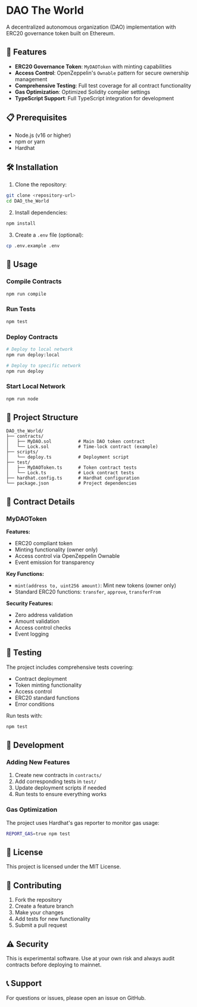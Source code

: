# DAO The World

A decentralized autonomous organization (DAO) implementation with ERC20 governance token built on Ethereum.

## 🚀 Features

- **ERC20 Governance Token**: `MyDAOToken` with minting capabilities
- **Access Control**: OpenZeppelin's `Ownable` pattern for secure ownership management
- **Comprehensive Testing**: Full test coverage for all contract functionality
- **Gas Optimization**: Optimized Solidity compiler settings
- **TypeScript Support**: Full TypeScript integration for development

## 📋 Prerequisites

- Node.js (v16 or higher)
- npm or yarn
- Hardhat

## 🛠️ Installation

1. Clone the repository:

```bash
git clone <repository-url>
cd DAO_the_World
```

2. Install dependencies:

```bash
npm install
```

3. Create a `.env` file (optional):

```bash
cp .env.example .env
```

## 🔧 Usage

### Compile Contracts

```bash
npm run compile
```

### Run Tests

```bash
npm test
```

### Deploy Contracts

```bash
# Deploy to local network
npm run deploy:local

# Deploy to specific network
npm run deploy
```

### Start Local Network

```bash
npm run node
```

## 📁 Project Structure

```
DAO_the_World/
├── contracts/
│   ├── MyDAO.sol          # Main DAO token contract
│   └── Lock.sol           # Time-lock contract (example)
├── scripts/
│   └── deploy.ts          # Deployment script
├── test/
│   ├── MyDAOToken.ts      # Token contract tests
│   └── Lock.ts            # Lock contract tests
├── hardhat.config.ts      # Hardhat configuration
└── package.json           # Project dependencies
```

## 🔐 Contract Details

### MyDAOToken

**Features:**

- ERC20 compliant token
- Minting functionality (owner only)
- Access control via OpenZeppelin Ownable
- Event emission for transparency

**Key Functions:**

- `mint(address to, uint256 amount)`: Mint new tokens (owner only)
- Standard ERC20 functions: `transfer`, `approve`, `transferFrom`

**Security Features:**

- Zero address validation
- Amount validation
- Access control checks
- Event logging

## 🧪 Testing

The project includes comprehensive tests covering:

- Contract deployment
- Token minting functionality
- Access control
- ERC20 standard functions
- Error conditions

Run tests with:

```bash
npm test
```

## 🔧 Development

### Adding New Features

1. Create new contracts in `contracts/`
2. Add corresponding tests in `test/`
3. Update deployment scripts if needed
4. Run tests to ensure everything works

### Gas Optimization

The project uses Hardhat's gas reporter to monitor gas usage:

```bash
REPORT_GAS=true npm test
```

## 📄 License

This project is licensed under the MIT License.

## 🤝 Contributing

1. Fork the repository
2. Create a feature branch
3. Make your changes
4. Add tests for new functionality
5. Submit a pull request

## ⚠️ Security

This is experimental software. Use at your own risk and always audit contracts before deploying to mainnet.

## 📞 Support

For questions or issues, please open an issue on GitHub.
